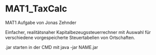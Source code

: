 # MAT1_TaxCalc

MAT1 Aufgabe von Jonas Zehnder

Einfacher, realitätsnaher Kapitalbezeugssteuerrechner mit Auswahl für verschiedene vorgespeicherte Steuertabellen von Ortschaften.

.jar starten in der CMD mit java -jar NAME.jar
